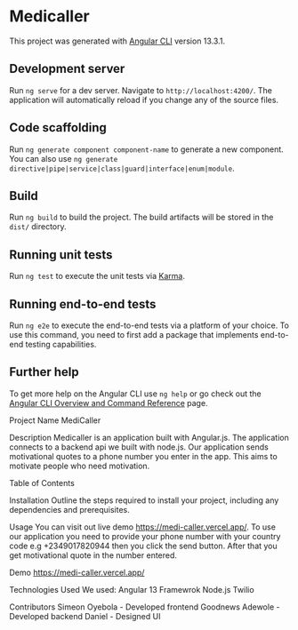 # Medicaller

This project was generated with [Angular CLI](https://github.com/angular/angular-cli) version 13.3.1.

## Development server

Run `ng serve` for a dev server. Navigate to `http://localhost:4200/`. The application will automatically reload if you change any of the source files.

## Code scaffolding

Run `ng generate component component-name` to generate a new component. You can also use `ng generate directive|pipe|service|class|guard|interface|enum|module`.

## Build

Run `ng build` to build the project. The build artifacts will be stored in the `dist/` directory.

## Running unit tests

Run `ng test` to execute the unit tests via [Karma](https://karma-runner.github.io).

## Running end-to-end tests

Run `ng e2e` to execute the end-to-end tests via a platform of your choice. To use this command, you need to first add a package that implements end-to-end testing capabilities.

## Further help

To get more help on the Angular CLI use `ng help` or go check out the [Angular CLI Overview and Command Reference](https://angular.io/cli) page.


Project Name
MediCaller

Description
Medicaller is an application built with Angular.js. The application connects to a backend api we built with node.js. Our application sends motivational quotes to a phone number you enter in the app. This aims to motivate people who need motivation.

Table of Contents

Installation
Outline the steps required to install your project, including any dependencies and prerequisites.

Usage
You can visit out live demo https://medi-caller.vercel.app/. To use our application you need to provide your phone number with your country code e.g +2349017820944 then you click the send button. After that you get motivational quote in the number entered.

Demo
 https://medi-caller.vercel.app/

Technologies Used
We used:
Angular 13 Framewrok
Node.js
Twilio

Contributors
Simeon Oyebola - Developed frontend
Goodnews Adewole - Developed backend
Daniel - Designed UI